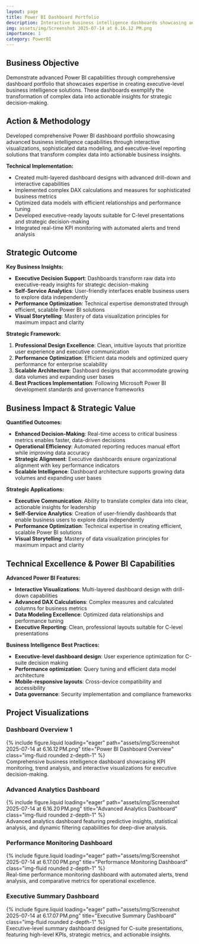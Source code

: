 ```yaml
---
layout: page
title: Power BI Dashboard Portfolio
description: Interactive business intelligence dashboards showcasing advanced Power BI capabilities for data visualization, KPI tracking, and executive reporting
img: assets/img/Screenshot 2025-07-14 at 6.16.12 PM.png
importance: 1
category: PowerBI
---
```


## Business Objective

Demonstrate advanced Power BI capabilities through comprehensive dashboard portfolio that showcases expertise in creating executive-level business intelligence solutions. These dashboards exemplify the transformation of complex data into actionable insights for strategic decision-making.

## Action & Methodology

Developed comprehensive Power BI dashboard portfolio showcasing advanced business intelligence capabilities through interactive visualizations, sophisticated data modeling, and executive-level reporting solutions that transform complex data into actionable business insights.

**Technical Implementation:**

- Created multi-layered dashboard designs with advanced drill-down and interactive capabilities
- Implemented complex DAX calculations and measures for sophisticated business metrics
- Optimized data models with efficient relationships and performance tuning
- Developed executive-ready layouts suitable for C-level presentations and strategic decision-making
- Integrated real-time KPI monitoring with automated alerts and trend analysis

## Strategic Outcome

**Key Business Insights:**

- **Executive Decision Support**: Dashboards transform raw data into executive-ready insights for strategic decision-making
- **Self-Service Analytics**: User-friendly interfaces enable business users to explore data independently
- **Performance Optimization**: Technical expertise demonstrated through efficient, scalable Power BI solutions
- **Visual Storytelling**: Mastery of data visualization principles for maximum impact and clarity

**Strategic Framework:**

1. **Professional Design Excellence**: Clean, intuitive layouts that prioritize user experience and executive communication
2. **Performance Optimization**: Efficient data models and optimized query performance for enterprise scalability
3. **Scalable Architecture**: Dashboard designs that accommodate growing data volumes and expanding user bases
4. **Best Practices Implementation**: Following Microsoft Power BI development standards and governance frameworks

## Business Impact & Strategic Value

**Quantified Outcomes:**

- **Enhanced Decision-Making**: Real-time access to critical business metrics enables faster, data-driven decisions
- **Operational Efficiency**: Automated reporting reduces manual effort while improving data accuracy
- **Strategic Alignment**: Executive dashboards ensure organizational alignment with key performance indicators
- **Scalable Intelligence**: Dashboard architecture supports growing data volumes and expanding user bases

**Strategic Applications:**

- **Executive Communication**: Ability to translate complex data into clear, actionable insights for leadership
- **Self-Service Analytics**: Creation of user-friendly dashboards that enable business users to explore data independently
- **Performance Optimization**: Technical expertise in creating efficient, scalable Power BI solutions
- **Visual Storytelling**: Mastery of data visualization principles for maximum impact and clarity

## Technical Excellence & Power BI Capabilities

**Advanced Power BI Features:**

- **Interactive Visualizations**: Multi-layered dashboard design with drill-down capabilities
- **Advanced DAX Calculations**: Complex measures and calculated columns for business metrics
- **Data Modeling Excellence**: Optimized data relationships and performance tuning
- **Executive Reporting**: Clean, professional layouts suitable for C-level presentations

**Business Intelligence Best Practices:**

- **Executive-level dashboard design**: User experience optimization for C-suite decision making
- **Performance optimization**: Query tuning and efficient data model architecture
- **Mobile-responsive layouts**: Cross-device compatibility and accessibility
- **Data governance**: Security implementation and compliance frameworks

## Project Visualizations

### Dashboard Overview 1
<div class="row">
    <div class="col-sm mt-3 mt-md-0">
        {% include figure.liquid loading="eager" path="assets/img/Screenshot 2025-07-14 at 6.16.12 PM.png" title="Power BI Dashboard Overview" class="img-fluid rounded z-depth-1" %}
    </div>
</div>
<div class="caption">
    Comprehensive business intelligence dashboard showcasing KPI monitoring, trend analysis, and interactive visualizations for executive decision-making.
</div>

### Advanced Analytics Dashboard
<div class="row">
    <div class="col-sm mt-3 mt-md-0">
        {% include figure.liquid loading="eager" path="assets/img/Screenshot 2025-07-14 at 6.16.20 PM.png" title="Advanced Analytics Dashboard" class="img-fluid rounded z-depth-1" %}
    </div>
</div>
<div class="caption">
    Advanced analytics dashboard featuring predictive insights, statistical analysis, and dynamic filtering capabilities for deep-dive analysis.
</div>

### Performance Monitoring Dashboard
<div class="row">
    <div class="col-sm mt-3 mt-md-0">
        {% include figure.liquid loading="eager" path="assets/img/Screenshot 2025-07-14 at 6.17.00 PM.png" title="Performance Monitoring Dashboard" class="img-fluid rounded z-depth-1" %}
    </div>
</div>
<div class="caption">
    Real-time performance monitoring dashboard with automated alerts, trend analysis, and comparative metrics for operational excellence.
</div>

### Executive Summary Dashboard
<div class="row">
    <div class="col-sm mt-3 mt-md-0">
        {% include figure.liquid loading="eager" path="assets/img/Screenshot 2025-07-14 at 6.17.07 PM.png" title="Executive Summary Dashboard" class="img-fluid rounded z-depth-1" %}
    </div>
</div>
<div class="caption">
    Executive-level summary dashboard designed for C-suite presentations, featuring high-level KPIs, strategic metrics, and actionable insights.
</div>